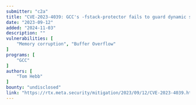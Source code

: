 ```yaml
---
submitter: "c2a"
title: "CVE-2023-4039: GCC's -fstack-protector fails to guard dynamic stack allocations on ARM64"
date: "2023-09-12"
added: "2024-11-03"
description: ""
vulnerabilities: [
    "Memory corruption", "Buffer Overflow"
]
programs: [
    "GCC"
]
authors: [
    "Tom Hebb"
]
bounty: "undisclosed"
link: "https://rtx.meta.security/mitigation/2023/09/12/CVE-2023-4039.html#h-vulnerability-details"
---
```




